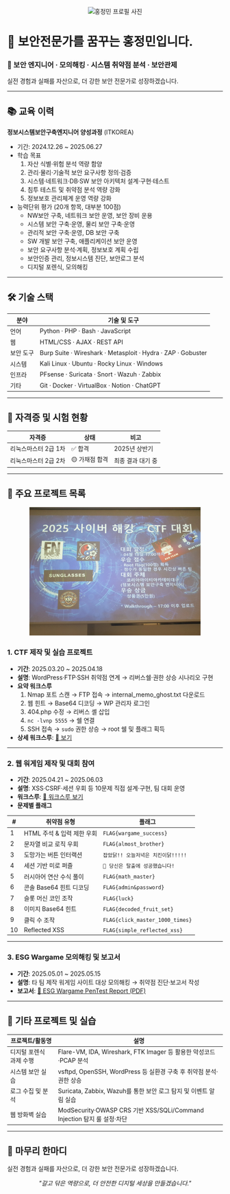 <p align="center">
  <img src="https://raw.githubusercontent.com/[YourUsername]/[YourRepo]/main/profile.jpg" width="180" alt="홍정민 프로필 사진">
</p>

# 👋 보안전문가를 꿈꾸는 홍정민입니다.

### 🔐 보안 엔지니어 · 모의해킹 · 시스템 취약점 분석 · 보안관제

실전 경험과 실패를 자산으로, 더 강한 보안 전문가로 성장하겠습니다.

---

## 📚 교육 이력
**정보시스템보안구축엔지니어 양성과정** (ITKOREA)  
- 기간: 2024.12.26 ~ 2025.06.27  
- 학습 목표  
  1. 자산 식별·위험 분석 역량 함양  
  2. 관리·물리·기술적 보안 요구사항 정의·검증  
  3. 시스템·네트워크·DB·SW 보안 아키텍처 설계·구현·테스트  
  4. 침투 테스트 및 취약점 분석 역량 강화  
  5. 정보보호 관리체계 운영 역량 강화  
- 능력단위 평가 (20개 항목, 대부분 100점)  
  - NW보안 구축, 네트워크 보안 운영, 보안 장비 운용  
  - 시스템 보안 구축·운영, 물리 보안 구축·운영  
  - 관리적 보안 구축·운영, DB 보안 구축  
  - SW 개발 보안 구축, 애플리케이션 보안 운영  
  - 보안 요구사항 분석·계획, 정보보호 계획 수립  
  - 보안인증 관리, 정보시스템 진단, 보안로그 분석  
  - 디지털 포렌식, 모의해킹

---

## 🛠 기술 스택
| 분야      | 기술 및 도구                                             |
|-----------|---------------------------------------------------------|
| 언어      | Python · PHP · Bash · JavaScript                         |
| 웹        | HTML/CSS · AJAX · REST API                               |
| 보안 도구 | Burp Suite · Wireshark · Metasploit · Hydra · ZAP · Gobuster |
| 시스템    | Kali Linux · Ubuntu · Rocky Linux · Windows               |
| 인프라    | PFsense · Suricata · Snort · Wazuh · Zabbix                |
| 기타      | Git · Docker · VirtualBox · Notion · ChatGPT              |

---

## 📄 자격증 및 시험 현황
| 자격증                   | 상태             | 비고              |
|-------------------------|------------------|-------------------|
| 리눅스마스터 2급 1차    | ✅ 합격          | 2025년 상반기     |
| 리눅스마스터 2급 2차    | 🟡 가채점 합격   | 최종 결과 대기 중 |

---

## 🧩 주요 프로젝트 목록
<p align="center">
  <img src="https://raw.githubusercontent.com/Hjeongmin/-/main/images/CTF-정보시스템보안구축엔지니어.jpg" width="400" alt="CTF 정보시스템보안구축엔지니어">
</p>

### 1. CTF 제작 및 실습 프로젝트  
- **기간**: 2025.03.20 ~ 2025.04.18  
- **설명**: WordPress·FTP·SSH 취약점 연계 → 리버스쉘·권한 상승 시나리오 구현  
- **요약 워크스루**  
  1. Nmap 포트 스캔 → FTP 접속 → internal_memo_ghost.txt 다운로드  
  2. 웹 힌트 → Base64 디코딩 → WP 관리자 로그인  
  3. 404.php 수정 → 리버스 셸 삽입  
  4. `nc -lvnp 5555` → 쉘 연결  
  5. SSH 접속 → `sudo` 권한 상승 → root 쉘 및 플래그 획득  
- **상세 워크스루**: [🔗 보기](./ctf-project/README.md)

---

### 2. 웹 워게임 제작 및 대회 참여  
- **기간**: 2025.04.21 ~ 2025.06.03  
- **설명**: XSS·CSRF·세션 우회 등 10문제 직접 설계·구현, 팀 대회 운영  
- **워크스루**: [🔗 워크스루 보기](./wargame-project/my_challenges_walkthrough.md)  
- **문제별 플래그**

| #  | 취약점 유형                   | 플래그                                    |
|----|-----------------------------|-----------------------------------------|
| 1  | HTML 주석 & 입력 제한 우회    | `FLAG{wargame_success}`                 |
| 2  | 문자열 비교 로직 우회         | `FLAG{almost_brother}`                  |
| 3  | 도망가는 버튼 인터랙션         | `잡았닭!! 오늘저녁은 치킨이닭!!!!!`        |
| 4  | 세션 기반 미로 퍼즐           | `🎉 당신은 탈출에 성공했습니다!`           |
| 5  | 러시아어 연산 수식 풀이        | `FLAG{math_master}`                     |
| 6  | 콘솔 Base64 힌트 디코딩       | `FLAG{admin&password}`                  |
| 7  | 슬롯 머신 코인 조작           | `FLAG{luck}`                            |
| 8  | 이미지 Base64 힌트             | `FLAG{decoded_fruit_set}`               |
| 9  | 클릭 수 조작                  | `FLAG{click_master_1000_times}`         |
| 10 | Reflected XSS                | `FLAG{simple_reflected_xss}`            |

---

### 3. ESG Wargame 모의해킹 및 보고서  
- **기간**: 2025.05.01 ~ 2025.05.15  
- **설명**: 타 팀 제작 워게임 사이트 대상 모의해킹 → 취약점 진단·보고서 작성  
- **보고서**: [📝 ESG Wargame PenTest Report (PDF)](./report/esg_wargame_report.pdf)

---

## 📂 기타 프로젝트 및 실습
| 프로젝트/활동명           | 설명                                                                 |
|---------------------------|----------------------------------------------------------------------|
| 디지털 포렌식 과제 수행     | Flare-VM, IDA, Wireshark, FTK Imager 등 활용한 악성코드·PCAP 분석       |
| 시스템 보안 실습          | vsftpd, OpenSSH, WordPress 등 실환경 구축 후 취약점 분석·권한 상승     |
| 로그 수집 및 분석         | Suricata, Zabbix, Wazuh를 통한 보안 로그 탐지 및 이벤트 알림 실습     |
| 웹 방화벽 실습            | ModSecurity·OWASP CRS 기반 XSS/SQLi/Command Injection 탐지 룰 설정·차단 |

---

## 🎯 마무리 한마디
실전 경험과 실패를 자산으로, 더 강한 보안 전문가로 성장하겠습니다.

<p align="center"><em>"갈고 닦은 역량으로, 더 안전한 디지털 세상을 만들겠습니다."</em></p>
